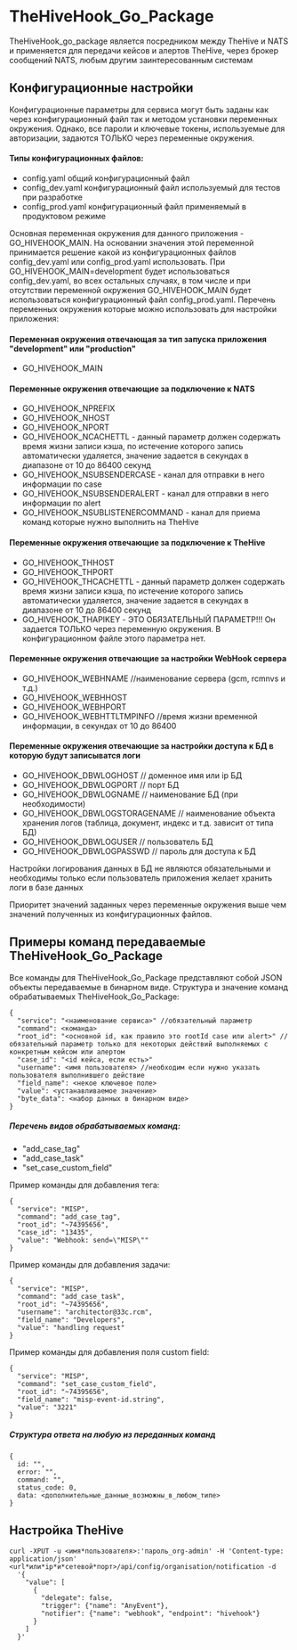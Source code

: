 # TheHiveHook_Go_Package

TheHiveHook_go_package является посредником между TheHive и NATS и применяется для передачи кейсов и алертов TheHive, через брокер сообщений NATS, любым другим заинтересованным системам

## Конфигурационные настройки

Конфигурационные параметры для сервиса могут быть заданы как через конфигурационный файл так и методом установки переменных окружения. Однако, все пароли и
ключевые токены, используемые для авторизации, задаются ТОЛЬКО через переменные окружения.

#### Типы конфигурационных файлов:

- config.yaml общий конфигурационный файл
- config_dev.yaml конфигурационный файл используемый для тестов при разработке
- config_prod.yaml конфигурационный файл применяемый в продуктовом режиме

Основная переменная окружения для данного приложения - GO_HIVEHOOK_MAIN. На основании значения этой переменной принимается решение какой из конфигурационных файлов config_dev.yaml или config_prod.yaml использовать. При GO_HIVEHOOK_MAIN=development будет использоваться config_dev.yaml, во всех остальных случаях, в том числе и при отсутствии переменной окружения GO_HIVEHOOK_MAIN будет использоваться конфигурационный файл config_prod.yaml. Перечень переменных окружения которые можно использовать для настройки приложения:

#### Переменная окружения отвечающая за тип запуска приложения "development" или "production"

- GO_HIVEHOOK_MAIN

#### Переменные окружения отвечающие за подключение к NATS

- GO_HIVEHOOK_NPREFIX
- GO_HIVEHOOK_NHOST
- GO_HIVEHOOK_NPORT
- GO_HIVEHOOK_NCACHETTL - данный параметр должен содержать время жизни записи
  кэша, по истечение которого запись автоматически удаляется, значение задается
  в секундах в диапазоне от 10 до 86400 секунд
- GO_HIVEHOOK_NSUBSENDERCASE - канал для отправки в него информации по case
- GO_HIVEHOOK_NSUBSENDERALERT - канал для отправки в него информации по alert
- GO_HIVEHOOK_NSUBLISTENERCOMMAND - канал для приема команд которые нужно выполнить на TheHive

#### Переменные окружения отвечающие за подключение к TheHive

- GO_HIVEHOOK_THHOST
- GO_HIVEHOOK_THPORT
- GO_HIVEHOOK_THCACHETTL - данный параметр должен содержать время жизни записи
  кэша, по истечение которого запись автоматически удаляется, значение задается
  в секундах в диапазоне от 10 до 86400 секунд
- GO_HIVEHOOK_THAPIKEY - ЭТО ОБЯЗАТЕЛЬНЫЙ ПАРАМЕТР!!!
  Он задается ТОЛЬКО через переменную окружения. В конфигурационном
  файле этого параметра нет.

#### Переменные окружения отвечающие за настройки WebHook сервера

- GO_HIVEHOOK_WEBHNAME //наименование сервера (gcm, rcmnvs и т.д.)
- GO_HIVEHOOK_WEBHHOST
- GO_HIVEHOOK_WEBHPORT
- GO_HIVEHOOK_WEBHTTLTMPINFO //время жизни временной информации, в секундах от 10 до 86400

#### Переменные окружения отвечающие за настройки доступа к БД в которую будут записыватся логи

- GO_HIVEHOOK_DBWLOGHOST // доменное имя или ip БД
- GO_HIVEHOOK_DBWLOGPORT // порт БД
- GO_HIVEHOOK_DBWLOGNAME // наименование БД (при необходимости)
- GO_HIVEHOOK_DBWLOGSTORAGENAME // наименование объекта хранения логов (таблица, документ, индекс и т.д. зависит от типа БД)
- GO_HIVEHOOK_DBWLOGUSER // пользователь БД
- GO_HIVEHOOK_DBWLOGPASSWD // пароль для доступа к БД

Настройки логирования данных в БД не являются обязательными и необходимы только если пользователь приложения желает хранить логи в базе данных

Приоритет значений заданных через переменные окружения выше чем значений полученных из конфигурационных файлов.

## Примеры команд передаваемые TheHiveHook_Go_Package

Все команды для TheHiveHook_Go_Package представляют собой JSON объекты передаваемые
в бинарном виде. Структура и значение команд обрабатываемых TheHiveHook_Go_Package:

```
{
  "service": "<наименование сервиса>" //обязательный параметр
  "command": <команда>
  "root_id": "<основной id, как правило это rootId case или alert>" //обязательный параметр только для некоторых действий выполняемых с конкретным кейсом или алертом
  "case_id": "<id кейса, если есть>"
  "username": <имя пользователя> //необходим если нужно указать пользователя выполнившего действие
  "field_name": <некое ключевое поле>
  "value": <устанавливаемое значение>
  "byte_data": <набор данных в бинарном виде>
}
```

##### Перечень видов обрабатываемых команд:

- "add_case_tag"
- "add_case_task"
- "set_case_custom_field"

Пример команды для добавления тега:

```
{
  "service": "MISP",
  "command": "add_case_tag",
  "root_id": "~74395656",
  "case_id": "13435",
  "value": "Webhook: send=\"MISP\""
}
```

Пример команды для добавления задачи:

```
{
  "service": "MISP",
  "command": "add_case_task",
  "root_id": "~74395656",
  "username": "architector@33c.rcm",
  "field_name": "Developers",
  "value": "handling request"
}
```

Пример команды для добавления поля custom field:

```
{
  "service": "MISP",
  "command": "set_case_custom_field",
  "root_id": "~74395656",
  "field_name": "misp-event-id.string",
  "value": "3221"
}
```

##### Структура ответа на любую из переданных команд

```
{
  id: "",
  error: "",
  command: "",
  status_code: 0,
  data: <дополнительные_данные_возможны_в_любом_типе>
}
```

## Настройка TheHive

```
curl -XPUT -u <имя*пользователя>:'пароль_org-admin' -H 'Content-type: application/json' <url*или*ip*и*сетевой*порт>/api/config/organisation/notification -d
  '{
    "value": [
      {
        "delegate": false,
        "trigger": {"name": "AnyEvent"},
        "notifier": {"name": "webhook", "endpoint": "hivehook"}
      }
    ]
  }'
```
